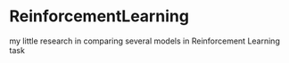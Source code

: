 # ReinforcementLearning
my little research in comparing several models in Reinforcement Learning task

